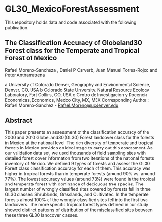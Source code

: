 # GL30_MexicoForestAssessment

This repository holds data and code associated with the following publication.

## The Classification Accuracy of Globeland30 Forest class for the Temperate and Tropical Forest of Mexico
Rafael Moreno-Sancheza , Daniel P Carverb, Juan Manuel Torres-Rojoc  and Peter Anthamattena

a University of Colorado Denver, Geography and Environmental Science, Denver, CO, USA
b Colorado State University, Natural Resource Ecology Laboratory, Fort Collins, CO, USA
c Centro de Investigacion y Docencia Economicas, Economics, Mexico City, MX, MEX
Corresponding Author : Rafael Moreno-Sanchez  - Rafael.Moreno@ucdenver.edu

## Abstract
This paper presents an assessment of the classification accuracy of the 2000 and 2010 GlobeLand30 (GL30) Forest landcover class for the forests in Mexico at the national level. The rich diversity of temperate and tropical forests in Mexico provides an ideal stage to carry out this assessment. As our validation data set, we used thousands of field sampling sites with detailed forest cover information from two iterations of the national forests inventory of Mexico. We defined 9 types of forests and assess the GL30 Forest class classification accuracy for each of them. This accuracy was higher in tropical forests than in temperate forests (around 90% vs. around 77%). The lowest accuracy values (around 73%) were found in the tropical and temperate forest with dominance of deciduous tree species. The largest number of wrongly classified sites covered by forests fell in three GL30 classes: Shrublands, Grasslands, and Cultivated. In the temperate forests almost 100% of the wrongly classified sites fell into the first two landcovers. The more specific tropical forest types defined in our study showed distinct patterns of distribution of the misclassified sites between these three GL30 landcover classes.
